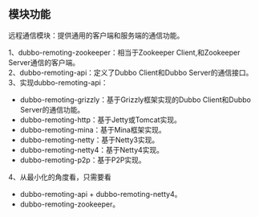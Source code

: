 ## 模块功能
远程通信模块：提供通用的客户端和服务端的通信功能。

1、dubbo-remoting-zookeeper：相当于Zookeeper Client,和Zookeeper Server通信的客户端。  
2、dubbo-remoting-api：定义了Dubbo Client和Dubbo Server的通信接口。  
3、实现dubbo-remoting-api：
* dubbo-remoting-grizzly：基于Grizzly框架实现的Dubbo Client和Dubbo Server的通信功能。
* dubbo-remoting-http：基于Jetty或Tomcat实现。
* dubbo-remoting-mina：基于Mina框架实现。
* dubbo-remoting-netty：基于Netty3实现。
* dubbo-remoting-netty4：基于Netty4实现。
* dubbo-remoting-p2p：基于P2P实现。

4、从最小化的角度看，只需要看
* dubbo-remoting-api + dubbo-remoting-netty4。
* dubbo-remoting-zookeeper。